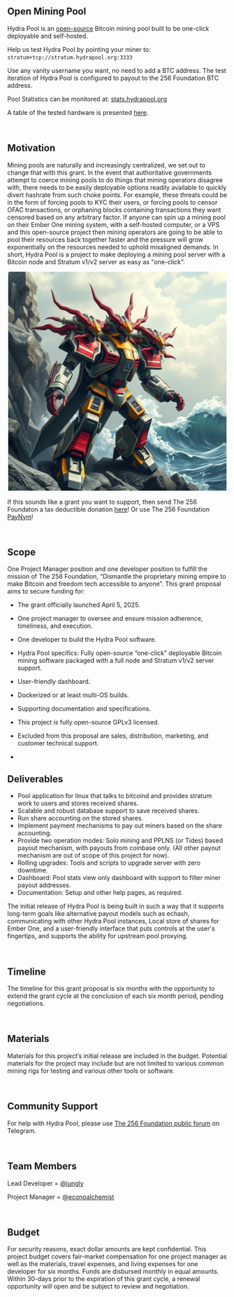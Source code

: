## Open Mining Pool
Hydra Pool is an [open-source](https://www.gnu.org/licenses/gpl-3.0.html) Bitcoin mining pool built to be one-click deployable and self-hosted. 

Help us test Hydra Pool by pointing your miner to: `stratum+tcp://stratum.hydrapool.org:3333`

Use any vanity username you want, no need to add a BTC address. The test iteration of Hydra Pool is configured to payout to the 256 Foundation BTC address.

Pool Statistics can be monitored at: [stats.hydrapool.org](https://stats.hydrapool.org)

A table of the tested hardware is presented <a href="/hardware-tests.html" target="blank" rel="noopener noreferrer">here</a>.

<br>

## Motivation
Mining pools are naturally and increasingly centralized, we set out to change that with this grant. In the event that authoritative governments attempt to coerce mining pools to do things that mining operators disagree with, there needs to be easily deployable options readily available to quickly divert hashrate from such choke points. For example, these threats could be in the form of forcing pools to KYC their users, or forcing pools to censor OFAC transactions, or orphaning blocks containing transactions they want censored based on any arbitrary factor. If anyone can spin up a mining pool on their Ember One mining system, with a self-hosted computer, or a VPS and this open-source project then mining operators are going to be able to pool their resources back together faster and the pressure will grow exponentially on the resources needed to uphold misaligned demands. In short, Hydra Pool is a project to make deploying a mining pool server with a Bitcoin node and Stratum v1/v2 server as easy as "one-click". 

<p align="center">
<img width="500" src="assets/Hydra-Pool-Lander.jpg">
</p>

If this sounds like a grant you want to support, then send The 256 Foundaton a tax deductible donation [here](https://pay.zaprite.com/pl_ZRWeSGjRWG)! Or use The 256 Foundation [PayNym](https://paynym.rs/+appetizingadministration90)!

<br>

## Scope
One Project Manager position and one developer position to fulfill the mission of The 256 Foundation, “Dismantle the proprietary mining empire to make Bitcoin and freedom tech accessible to anyone”. This grant proposal aims to secure funding for:

* The grant officially launched April 5, 2025.
* One project manager to oversee and ensure mission adherence, timeliness, and execution. 
* One developer to build the Hydra Pool software.
* Hydra Pool specifics: Fully open-source “one-click” deployable Bitcoin mining software packaged with a full node and Stratum v1/v2 server support.   
* User-friendly dashboard.
* Dockerized or at least multi-OS builds. 
* Supporting documentation and specifications. 
* This project is fully open-source GPLv3 licensed.
* Excluded from this proposal are sales, distribution, marketing, and customer technical support.

* <br>

## Deliverables
* Pool application for linux that talks to bitcoind and provides stratum work to users and stores received shares.
* Scalable and robust database support to save received shares.
* Run share accounting on the stored shares.
* Implement payment mechanisms to pay out miners based on the share accounting.
* Provide two operation modes: Solo mining and PPLNS (or Tides) based payout mechanism, with payouts from coinbase only. (All other payout mechanism are out of scope of this project for now).
* Rolling upgrades: Tools and scripts to upgrade server with zero downtime.
* Dashboard: Pool stats view only dashboard with support to filter miner payout addresses.
* Documentation: Setup and other help pages, as required.

The initial release of Hydra Pool is being built in such a way that it supports long-term goals like alternative payout models such as echash, communicating with other Hydra Pool instances, Local store of shares for Ember One, and a user-friendly interface that puts controls at the user's fingertips, and supports the ability for upstream pool proxying. 

<br>

## Timeline
The timeline for this grant proposal is six months with the opportunity to extend the grant cycle at the conclusion of each six month period, pending negotiations.

<br>

## Materials
Materials for this project’s initial release are included in the budget. Potential materials for the project may include but are not limited to various common mining rigs for testing and various other tools or software.

<br>

## Community Support
For help with Hydra Pool, please use [The 256 Foundation public forum](https://t.me/the256foundation) on Telegram.

<br>

## Team Members
Lead Developer = [@jungly](https://x.com/jungly)

Project Manager = [@econoalchemist](https://x.com/econoalchemist)

<br>

## Budget
For security reasons, exact dollar amounts are kept confidential. This project budget covers fair-market compensation for one project manager as well as the materials, travel expenses, and living expenses for one developer for six months. Funds are disbursed monthly in equal amounts. Within 30-days prior to the expiration of this grant cycle, a renewal opportunity will open and be subject to review and negotiation.
